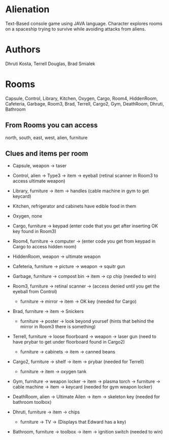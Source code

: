 # Alienation
Text-Based console game using JAVA language.  Character explores rooms on a spaceship trying to survive while avoiding attacks from aliens.

# Authors
Dhruti Kosta, Terrell Douglas, Brad Smialek

# Rooms
Capsule, Control, Library, Kitchen, Oxygen, Cargo, Room4, HiddenRoom, Cafeteria, Garbage, Room3, Brad, Terrell, Cargo2, Gym, DeathRoom, Dhruti, Bathroom

## From Rooms you can access
north, south, east, west, alien, furniture

## Clues and items per room

- Capsule, weapon -> taser

- Control, alien -> Type3 -> item -> eyeball (retinal scanner in Room3 to access ultimate weapon)

- Library, furniture -> item -> handles (cable machine in gym to get keycard)

- Kitchen, refrigerator and cabinets have edible food in them

- Oxygen, none

- Cargo, furniture -> keypad (enter code that you get after inserting OK key found in Room3)

- Room4, furniture -> computer -> (enter code you get from keypad in Cargo to access hidden room)

- HiddenRoom, weapon -> ultimate weapon

- Cafeteria, furniture -> picture -> weapon -> squitr gun

- Garbage, furniture -> compost bin -> item -> cp chip (needed to win)

- Room3, furniture -> retinal scanner -> (access denied until you get the eyeball from Control)
    - furniture -> mirror -> item -> OK key (needed for Cargo)

- Brad, furniture -> item -> Snickers
    - furniture -> poster -> look beyond yoursef (hints that behind the mirror in Room3 there is something)

- Terrell, furniture -> loose floorboard -> weapon -> laser gun (need to have prybar to get under floorboard found in Cargo2)
    - furniture -> cabinets -> item -> canned beans

- Cargo2, furniture -> shelf -> item -> prybar (needed for Terrell)
    - furniture -> item -> oxygen tank

- Gym, furniture -> weapon locker -> item -> plasma torch
    -> furniture -> cable machine -> item -> keycard (needed for gym weapon locker)

- DeathRoom, alien -> Ultimate Ailen -> item -> skeleton key (needed for bathroom toolbox)

- Dhruti, furniture -> item -> chips
    - furniture -> TV -> (Displays that Edward has a key)

- Bathroom, furniture -> toolbox -> item -> ignition switch (needed to win)